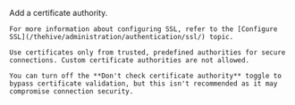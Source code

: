Add a certificate authority.

    For more information about configuring SSL, refer to the [Configure SSL](/thehive/administration/authentication/ssl/) topic.

    Use certificates only from trusted, predefined authorities for secure connections. Custom certificate authorities are not allowed.

    You can turn off the **Don't check certificate authority** toggle to bypass certificate validation, but this isn't recommended as it may compromise connection security.